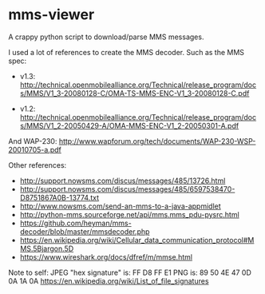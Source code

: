 # mms-viewer
A crappy python script to download/parse MMS messages.

I used a lot of references to create the MMS decoder.
Such as the MMS spec:
- v1.3: http://technical.openmobilealliance.org/Technical/release_program/docs/MMS/V1_3-20080128-C/OMA-TS-MMS-ENC-V1_3-20080128-C.pdf

- v1.2: http://technical.openmobilealliance.org/Technical/release_program/docs/MMS/V1_2-20050429-A/OMA-MMS-ENC-V1_2-20050301-A.pdf

And WAP-230: http://www.wapforum.org/tech/documents/WAP-230-WSP-20010705-a.pdf

Other references:
- http://support.nowsms.com/discus/messages/485/13726.html
- http://support.nowsms.com/discus/messages/485/6597538470-D8751867A0B-13774.txt
- http://www.nowsms.com/send-an-mms-to-a-java-appmidlet
- http://python-mms.sourceforge.net/api/mms.mms_pdu-pysrc.html
- https://github.com/heyman/mms-decoder/blob/master/mmsdecoder.php
- https://en.wikipedia.org/wiki/Cellular_data_communication_protocol#MMS.5Bjargon.5D
- https://www.wireshark.org/docs/dfref/m/mmse.html

Note to self: JPEG "hex signature" is: FF D8 FF E1
PNG is: 89 50 4E 47 0D 0A 1A 0A
https://en.wikipedia.org/wiki/List_of_file_signatures
